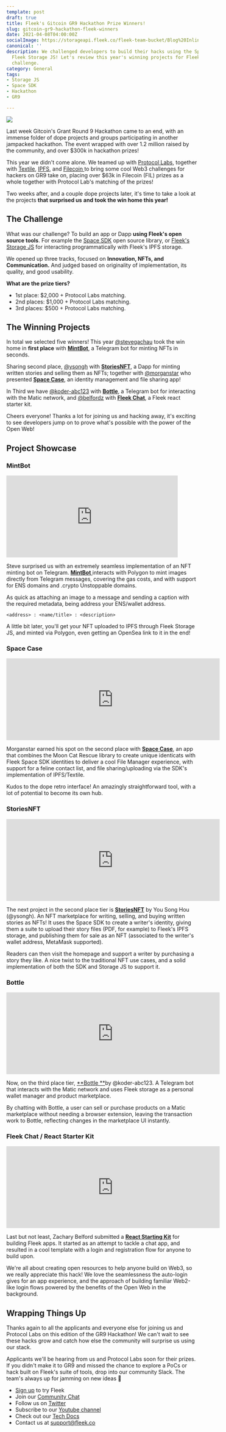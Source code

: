 ```yaml
---
template: post
draft: true
title: Fleek's Gitcoin GR9 Hackathon Prize Winners!
slug: gitcoin-gr9-hackathon-fleek-winners
date: 2021-04-08T04:00:00Z
socialImage: https://storageapi.fleek.co/fleek-team-bucket/Blog%20Inline/GR9.png
canonical: ''
description: We challenged developers to build their hacks using the Space SDK and
  Fleek Storage JS! Let's review this year's winning projects for Fleek's GR9 Hackathon
  challenge.
category: General
tags:
- Storage JS
- Space SDK
- Hackathon
- GR9

---
```

![](https://storageapi.fleek.co/fleek-team-bucket/Blog%20Inline/GR9.png)

Last week Gitcoin's Grant Round 9 Hackathon came to an end, with an immense folder of dope projects and groups participating in another jampacked hackathon. The event wrapped with over 1.2 million raised by the community, and over $300k in hackathon prizes!

This year we didn't come alone. We teamed up with [Protocol Labs](https://protocol.ai/), together with [Textile](http://textile.io/), [IPFS](https://ipfs.io/), and [Filecoin ](https://filecoin.io/)to bring some cool Web3 challenges for hackers on GR9 take on, placing over $63k in Filecoin (FIL) prizes as a whole together with Protocol Lab's matching of the prizes!

Two weeks after, and a couple dope projects later, it's time to take a look at the projects **that surprised us** **and** **took the win home this year!**

## The Challenge

What was our challenge? To build an app or Dapp **using Fleek's open source tools**. For example the [Space SDK](https://fleek.co/space-sdk/) open source library, or [Fleek's Storage JS](https://docs.fleek.co/storage/fleek-storage-js/) for interacting programmatically with Fleek's IPFS storage.

We opened up three tracks, focused on **Innovation, NFTs, and Communication.** And judged based on originality of implementation, its quality, and good usability.

**What are the prize tiers?**

* 1st place: $2,000 + Protocol Labs matching.
* 2nd places: $1,000 + Protocol Labs matching.
* 3rd places: $500 + Protocol Labs matching.

## The Winning Projects

In total we selected five winners! This year [@stevegachau](https://gitcoin.co/stevegachau) took the win home in **first place** with [**MintBot**](https://github.com/stevegachau/MintBot), a Telegram bot for minting NFTs in seconds.

Sharing second place, [@ysongh](https://gitcoin.co/ysongh) with [**StoriesNFT**](https://github.com/ysongh/StoriesNFT), a Dapp for minting written stories and selling them as NFTs; together with [@morganstar](https://gitcoin.co/morganstar) who presented [**Space Case**](https://github.com/endowl/space-case), an identity management and file sharing app!

In Third we have  [@koder-abc123](https://gitcoin.co/koder-abc123) with [**Bottle**](https://github.com/koder-abc123/Bottle), a Telegram bot for interacting with the Matic network, and [@belfordz](https://gitcoin.co/belfordz) with [**Fleek Chat**](https://github.com/xops/fleekchat), a Fleek react starter kit.

Cheers everyone! Thanks a lot for joining us and hacking away, it's exciting to see developers jump on to prove what's possible with the power of the Open Web!

## Project Showcase

### MintBot

<iframe width="450" height="215" src="https://www.youtube.com/embed/08w-y__hEec" title="YouTube video player" frameborder="0" allow="accelerometer; autoplay; clipboard-write; encrypted-media; gyroscope; picture-in-picture" allowfullscreen></iframe>

Steve surprised us with an extremely seamless implementation of an NFT minting bot on Telegram. [**MintBot** ](https://github.com/stevegachau/MintBot)interacts with Polygon to mint images directly from Telegram messages, covering the gas costs, and with support for ENS domains and .crypto Unstoppable domains.

As quick as attaching an image to a message and sending a caption with the required metadata, being address your ENS/wallet address.

    <address> : <name/title> : <description>

A little bit later, you'll get your NFT uploaded to IPFS through Fleek Storage JS, and minted via Polygon, even getting an OpenSea link to it in the end!

### Space Case

<iframe width="560" height="215" src="https://www.youtube.com/embed/itK1P0bUPgA" title="YouTube video player" frameborder="0" allow="accelerometer; autoplay; clipboard-write; encrypted-media; gyroscope; picture-in-picture" allowfullscreen></iframe>

Morganstar earned his spot on the second place with [**Space Case**](https://github.com/endowl/space-case), an app that combines the Moon Cat Rescue library to create unique identicats with Fleek Space SDK identities to deliver a cool File Manager experience, with support for a feline contact list, and file sharing/uploading via the SDK's implementation of IPFS/Textile.

Kudos to the dope retro interface! An amazingly straightforward tool, with a lot of potential to become its own hub.

### StoriesNFT

<iframe width="560" height="215" src="https://www.youtube.com/embed/LNgazG0Npjc" title="YouTube video player" frameborder="0" allow="accelerometer; autoplay; clipboard-write; encrypted-media; gyroscope; picture-in-picture" allowfullscreen></iframe>

The next project in the second place tier is [**StoriesNFT**](https://storiesnft.netlify.app/) by You Song Hou (@ysongh). An NFT marketplace for writing, selling, and buying written stories as NFTs! It uses the Space SDK to create a writer's identity, giving them a suite to upload their story files (PDF, for example) to Fleek's IPFS storage, and publishing them for sale as an NFT (associated to the writer's wallet address, MetaMask supported).

Readers can then visit the homepage and support a writer by purchasing a story they like. A nice twist to the traditional NFT use cases, and a solid implementation of both the SDK and Storage JS to support it.

### Bottle

<iframe width="560" height="215" src="https://www.youtube.com/embed/3dtVqwtldSE" title="YouTube video player" frameborder="0" allow="accelerometer; autoplay; clipboard-write; encrypted-media; gyroscope; picture-in-picture" allowfullscreen></iframe>

Now, on the third place tier, [**Bottle **](https://github.com/koder-abc123/Bottle)by @koder-abc123. A Telegram bot that interacts with the Matic network and uses Fleek storage as a personal wallet manager and product marketplace.

By chatting with Bottle, a user can sell or purchase products on a Matic marketplace without needing a browser extension, leaving the transaction work to Bottle, reflecting changes in the marketplace UI instantly.

### Fleek Chat / React Starter Kit

<iframe width="560" height="215" src="https://www.youtube.com/embed/1Z6tnafYcxU" title="YouTube video player" frameborder="0" allow="accelerometer; autoplay; clipboard-write; encrypted-media; gyroscope; picture-in-picture" allowfullscreen></iframe>

Last but not least, Zachary Belford submitted a [**React Starting Kit**](https://github.com/xops/fleekchat) for building Fleek apps. It started as an attempt to tackle a chat app, and resulted in a cool template with a login and registration flow for anyone to build upon.

We're all about creating open resources to help anyone build on Web3, so we really appreciate this hack! We love the seamlessness the auto-login gives for an app experience, and the approach of building familiar Web2-like login flows powered by the benefits of the Open Web in the background.

## Wrapping Things Up

Thanks again to all the applicants and everyone else for joining us and Protocol Labs on this edition of the GR9 Hackathon! We can't wait to see these hacks grow and catch how else the community will surprise us using our stack.

Applicants we'll be hearing from us and Protocol Labs soon for their prizes. If you didn't make it to GR9 and missed the chance to explore a PoCs or hack built on Fleek's suite of tools, drop into our community Slack. The team's always up for jamming on new ideas 🤙

* [Sign up](https://app.fleek.co/) to try Fleek
* Join our [Community Chat](https://slack.fleek.co/)
* Follow us on [Twitter](https://twitter.com/FleekHQ)
* Subscribe to our [Youtube channel](https://www.youtube.com/channel/UCBzlwYM0JjZpjDZ52-SLUmw)
* Check out our [Tech Docs](https://docs.fleek.co/)
* Contact us at support@fleek.co